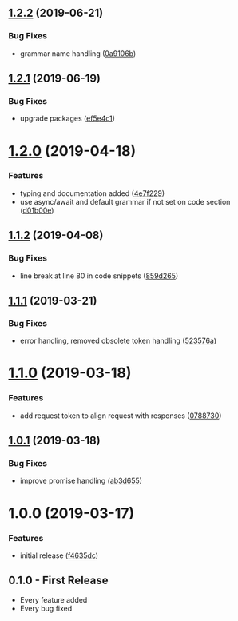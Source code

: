## [1.2.2](https://github.com/atom-ide-community/atom-ide-markdown-service/compare/v1.2.1...v1.2.2) (2019-06-21)


### Bug Fixes

* grammar name handling ([0a9106b](https://github.com/atom-ide-community/atom-ide-markdown-service/commit/0a9106b))

## [1.2.1](https://github.com/atom-ide-community/atom-ide-markdown-service/compare/v1.2.0...v1.2.1) (2019-06-19)


### Bug Fixes

* upgrade packages ([ef5e4c1](https://github.com/atom-ide-community/atom-ide-markdown-service/commit/ef5e4c1))

# [1.2.0](https://github.com/atom-ide-community/atom-ide-markdown-service/compare/v1.1.2...v1.2.0) (2019-04-18)


### Features

* typing and documentation added ([4e7f229](https://github.com/atom-ide-community/atom-ide-markdown-service/commit/4e7f229))
* use async/await and default grammar if not set on code section ([d01b00e](https://github.com/atom-ide-community/atom-ide-markdown-service/commit/d01b00e))

## [1.1.2](https://github.com/atom-ide-community/atom-ide-markdown-service/compare/v1.1.1...v1.1.2) (2019-04-08)


### Bug Fixes

* line break at line 80 in code snippets ([859d265](https://github.com/atom-ide-community/atom-ide-markdown-service/commit/859d265))

## [1.1.1](https://github.com/atom-ide-community/atom-ide-markdown-service/compare/v1.1.0...v1.1.1) (2019-03-21)


### Bug Fixes

* error handling, removed obsolete token handling ([523576a](https://github.com/atom-ide-community/atom-ide-markdown-service/commit/523576a))

# [1.1.0](https://github.com/atom-ide-community/atom-ide-markdown-service/compare/v1.0.1...v1.1.0) (2019-03-18)


### Features

* add request token to align request with responses ([0788730](https://github.com/atom-ide-community/atom-ide-markdown-service/commit/0788730))

## [1.0.1](https://github.com/atom-ide-community/atom-ide-markdown-service/compare/v1.0.0...v1.0.1) (2019-03-18)


### Bug Fixes

* improve promise handling ([ab3d655](https://github.com/atom-ide-community/atom-ide-markdown-service/commit/ab3d655))

# 1.0.0 (2019-03-17)


### Features

* initial release ([f4635dc](https://github.com/atom-ide-community/atom-ide-markdown-service/commit/f4635dc))

## 0.1.0 - First Release
* Every feature added
* Every bug fixed
